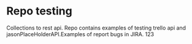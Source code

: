 # Repo testing
Collections to rest api. Repo contains examples of testing trello api and jasonPlaceHolderAPI.Examples of report bugs in JIRA. 123
